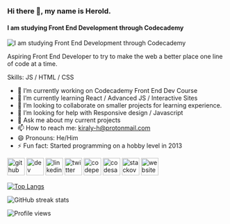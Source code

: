 ### Hi there 👋, my name is Herold.
#### I am studying Front End Development through Codecademy
![I am studying Front End Development through Codecademy](https://user-images.githubusercontent.com/14625850/177208367-2d5da89d-9e4c-4afa-8aee-8fab004faf57.png)

Aspiring Front End Developer to try to make the web a better place one line of code at a time.

Skills: JS / HTML / CSS

- 🔭 I’m currently working on Codecademy Front End Dev Course 
- 🌱 I’m currently learning React / Advanced JS / Interactive Sites 
- 👯 I’m looking to collaborate on smaller projects for learning experience. 
- 🤔 I’m looking for help with Responsive design / Javascript 
- 💬 Ask me about my current projects 
- 📫 How to reach me: kiraly-h@protonmail.com 
- 😄 Pronouns: He/Him 
- ⚡ Fun fact: Started programming on a hobby level in 2013 


[<img src='https://cdn.jsdelivr.net/npm/simple-icons@3.0.1/icons/github.svg' alt='github' height='40'>](https://github.com/HeroldKiraly)  [<img src='https://cdn.jsdelivr.net/npm/simple-icons@3.0.1/icons/dev-dot-to.svg' alt='dev' height='40'>](https://dev.to/heroldkiraly)  [<img src='https://cdn.jsdelivr.net/npm/simple-icons@3.0.1/icons/linkedin.svg' alt='linkedin' height='40'>](https://www.linkedin.com/in/heroldkiraly/)  [<img src='https://cdn.jsdelivr.net/npm/simple-icons@3.0.1/icons/twitter.svg' alt='twitter' height='40'>](https://twitter.com/KiralyHerold)  [<img src='https://cdn.jsdelivr.net/npm/simple-icons@3.0.1/icons/codepen.svg' alt='codepen' height='40'>](https://codepen.io/levente)  [<img src='https://cdn.jsdelivr.net/npm/simple-icons@3.0.1/icons/codesandbox.svg' alt='codesandbox' height='40'>](https://codesandbox.io/u/HeroldKiraly)  [<img src='https://cdn.jsdelivr.net/npm/simple-icons@3.0.1/icons/stackoverflow.svg' alt='stackoverflow' height='40'>](https://stackoverflow.com/users/19481652)  [<img src='https://cdn.jsdelivr.net/npm/simple-icons@3.0.1/icons/icloud.svg' alt='website' height='40'>](https://heroldkiraly.github.io/)  

[![Top Langs](https://github-readme-stats.vercel.app/api/top-langs/?username=HeroldKiraly)](https://github.com/anuraghazra/github-readme-stats)

![GitHub streak stats](https://github-readme-streak-stats.herokuapp.com/?user=HeroldKiraly)  

![Profile views](https://gpvc.arturio.dev/HeroldKiraly)
